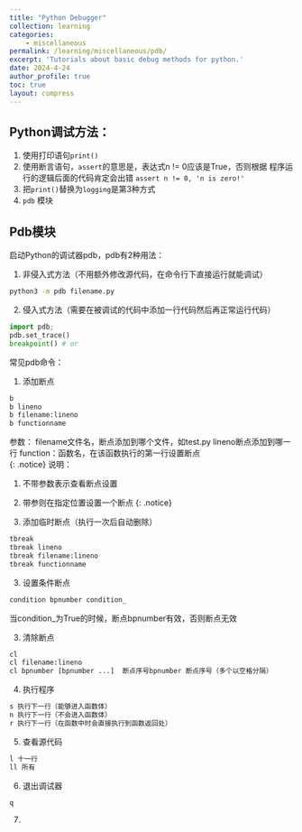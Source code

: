 ```yaml
---
title: "Python Debugger"
collection: learning
categories:
    - miscellaneous
permalink: /learning/miscellaneous/pdb/
excerpt: 'Tutorials about basic debug methods for python.'
date: 2024-4-24
author_profile: true
toc: true
layout: compress
---
```

## Python调试方法：
1. 使用打印语句`print()`
2. 使用断言语句，`assert`的意思是，表达式n != 0应该是True，否则根据   程序运行的逻辑后面的代码肯定会出错  `assert n != 0, 'n is zero!'`
3. 把`print()`替换为`logging`是第3种方式
4. `pdb` 模块 

## Pdb模块
启动Python的调试器pdb，pdb有2种用法：
1. 非侵入式方法（不用额外修改源代码，在命令行下直接运行就能调试）
```bash
python3 -m pdb filename.py
```
2. 侵入式方法（需要在被调试的代码中添加一行代码然后再正常运行代码）
```Python
import pdb;
pdb.set_trace()
breakpoint() # or
```

常见pdb命令：
1. 添加断点
```bash
b 
b lineno
b filename:lineno 
b functionname
```


参数：
filename文件名，断点添加到哪个文件，如test.py
lineno断点添加到哪一行
function：函数名，在该函数执行的第一行设置断点    
{: .notice}
说明：
1. 不带参数表示查看断点设置
2. 带参则在指定位置设置一个断点
{: .notice}

2. 添加临时断点（执行一次后自动删除）
```bash
tbreak
tbreak lineno
tbreak filename:lineno
tbreak functionname
```

3. 设置条件断点
```bash
condition bpnumber condition_
```
当condition_为True的时候，断点bpnumber有效，否则断点无效

3. 清除断点
```bash
cl
cl filename:lineno
cl bpnumber [bpnumber ...]  断点序号bpnumber 断点序号（多个以空格分隔）
```
4. 执行程序
```bash
s 执行下一行（能够进入函数体）
n 执行下一行（不会进入函数体）
r 执行下一行（在函数中时会直接执行到函数返回处）
```
5. 查看源代码
```bash
l 十一行
ll 所有
```
6. 退出调试器
```bash
q 
```
7. 